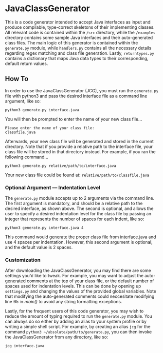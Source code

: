 # JavaClassGenerator

This is a code generator intended to accept Java interfaces as input and produce compilable, type-correct skeletons of their implementing classes. All relevant code is contained within the `/src` directory, while the `/examples` directory contains some sample Java interfaces and their auto-generated class files. The main logic of this generator is contained within the `generate.py` module, while `handlers.py` contains all the necessary details regarding regex matching and class file generation. Lastly, `returntypes.py` contains a dictionary that maps Java data types to their corresponding, default return values. 

## How To

In order to use the JavaClassGenerator (JCG), you must run the `generate.py` file with python3 and pass the desired interface file as a command line argument, like so:

```
python3 generate.py interface.java
```

You will then be prompted to enter the name of your new class file...

```
Please enter the name of your class file:
classfile.java
```

Afterwards, your new class file will be generated and stored in the current directory. Note that if you provide a relative path to the interface file, your class file will be stored in that directory instead. For example, if you ran the following command...

```
python3 generate.py relative/path/to/interface.java
```

Your new class file could be found at: `relative/path/to/classfile.java`

### Optional Argument –– Indentation Level

The `generate.py` module accepts up to 2 arguments via the command line. The first argument is mandatory, and should be a relative path to the desired interface, as shown above. The second is optional, and allows the user to specify a desired indentation level for the class file by passing an integer that represents the number of spaces for each indent, like so:

```
python3 generate.py interface.java 4
```

This command would generate the proper class file from interface.java and use 4 spaces per indentation. However, this second argument is optional, and the default value is 2 spaces.

### Customization

After downloading the JavaClassGenerator, you may find there are some settings you'd like to tweak. For example, you may want to adjust the auto-generated comments at the top of your class file, or the default number of spaces used for indentation levels. This can be done by opening up `settings.py` and changing the values of the provided global variables. Note that modifying the auto-generated comments could neccesitate modifying line 65 in _main()_ to avoid any string formatting exceptions.

Lastly, for the frequent users of this code generator, you may wish to reduce the amount of typing required to run the `generate.py` module. You can always do so either by adding an alias to your system profile or by writing a simple shell script. For example, by creating an alias `jcg` for the command `python3 ~/absolute/path/to/generate.py`, you can then invoke the JavaClassGenerator from any directory, like so:

```
jcg interface.java
```
